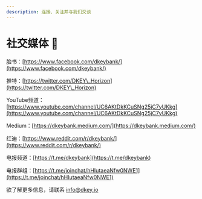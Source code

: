 ```yaml
---
description: 连接、关注并与我们交谈
---
```


# 社交媒体 📱

脸书：[https://www.facebook.com/dkeybank/](https://www.facebook.com/dkeybank/)

推特：[https://twitter.com/DKEY\_Horizon](https://twitter.com/DKEY\_Horizon)

YouTube频道：[https://www.youtube.com/channel/UC6AKtDkKCuSNg25jC7yUKkg](https://www.youtube.com/channel/UC6AKtDkKCuSNg25jC7yUKkg)

Medium：[https://dkeybank.medium.com/](https://dkeybank.medium.com/)

红迪：[https://www.reddit.com/r/dkeybank/](https://www.reddit.com/r/dkeybank/)

电报频道：[https://t.me/dkeybank](https://t.me/dkeybank)

电报群组：[https://t.me/joinchat/hHIutaeaNfw0NWE1](https://t.me/joinchat/hHIutaeaNfw0NWE1)



欲了解更多信息，请联系 info@dkey.io

